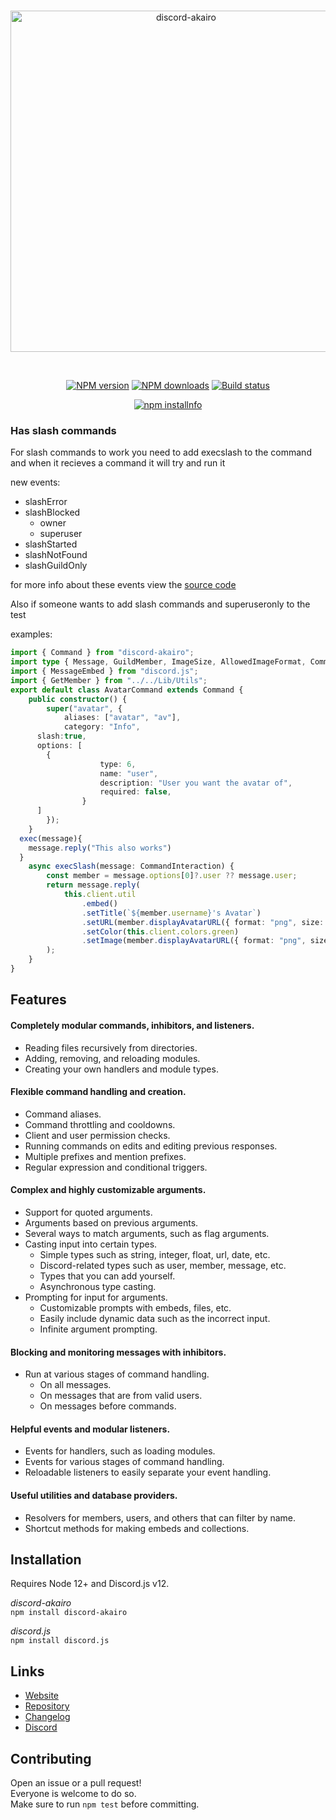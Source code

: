 <div align="center">
  <br />
  <p>
    <a href="https://discord-akairo.github.io"><img src="https://discord-akairo.github.io/static/logo.svg" width="546" alt="discord-akairo" /></a>
  </p>
  <br />
  <p>
    <a href="https://www.npmjs.com/package/discord-akairo"><img src="https://img.shields.io/npm/v/discord-akairo.svg?maxAge=3600" alt="NPM version" /></a>
    <a href="https://www.npmjs.com/package/discord-akairo"><img src="https://img.shields.io/npm/dt/discord-akairo.svg?maxAge=3600" alt="NPM downloads" /></a>
    <a href="https://travis-ci.org/discord-akairo/discord-akairo"><img src="https://travis-ci.org/discord-akairo/discord-akairo.svg" alt="Build status" /></a>
  </p>
  <p>
    <a href="https://nodei.co/npm/discord-akairo/"><img src="https://nodei.co/npm/discord-akairo.png?downloads=true" alt="npm installnfo" /></a>
  </p>
</div>

### Has slash commands

For slash commands to work you need to add execslash to the command and when it recieves a command it will try and run it

new events:
 * slashError
 * slashBlocked
    * owner
    * superuser
 * slashStarted
 * slashNotFound
 * slashGuildOnly

for more info about these events view the [source code](https://github.com/SkyBlockDev/discord-akairo/blob/b5554a38c54b618d7929c219e7da17c93de48b05/src/struct/commands/CommandHandler.js#L396)

Also if someone wants to add slash commands and superuseronly to the test

examples:
```ts
import { Command } from "discord-akairo";
import type { Message, GuildMember, ImageSize, AllowedImageFormat, CommandInteraction } from "discord.js";
import { MessageEmbed } from "discord.js";
import { GetMember } from "../../Lib/Utils";
export default class AvatarCommand extends Command {
	public constructor() {
		super("avatar", {
			aliases: ["avatar", "av"],
			category: "Info",
      slash:true,
      options: [
        {
					type: 6,
					name: "user",
					description: "User you want the avatar of",
					required: false,
				}
      ]
		});
	}
  exec(message){
    message.reply("This also works")
  }
	async execSlash(message: CommandInteraction) {
		const member = message.options[0]?.user ?? message.user;
		return message.reply(
			this.client.util
				.embed()
				.setTitle(`${member.username}'s Avatar`)
				.setURL(member.displayAvatarURL({ format: "png", size: 512, dynamic: true }))
				.setColor(this.client.colors.green)
				.setImage(member.displayAvatarURL({ format: "png", size: 512, dynamic: true }))
		);
	}
}
```

## Features

#### Completely modular commands, inhibitors, and listeners.

  - Reading files recursively from directories.
  - Adding, removing, and reloading modules.
  - Creating your own handlers and module types.

#### Flexible command handling and creation.

  - Command aliases.
  - Command throttling and cooldowns.
  - Client and user permission checks.
  - Running commands on edits and editing previous responses.
  - Multiple prefixes and mention prefixes.
  - Regular expression and conditional triggers.

#### Complex and highly customizable arguments.

  - Support for quoted arguments.
  - Arguments based on previous arguments.
  - Several ways to match arguments, such as flag arguments.
  - Casting input into certain types.
    - Simple types such as string, integer, float, url, date, etc.
    - Discord-related types such as user, member, message, etc.
    - Types that you can add yourself.
    - Asynchronous type casting.
  - Prompting for input for arguments.
    - Customizable prompts with embeds, files, etc.
    - Easily include dynamic data such as the incorrect input.
    - Infinite argument prompting.

#### Blocking and monitoring messages with inhibitors.

  - Run at various stages of command handling.
    - On all messages.
    - On messages that are from valid users.
    - On messages before commands.

#### Helpful events and modular listeners.

  - Events for handlers, such as loading modules.
  - Events for various stages of command handling.
  - Reloadable listeners to easily separate your event handling.

#### Useful utilities and database providers.

  - Resolvers for members, users, and others that can filter by name.
  - Shortcut methods for making embeds and collections.

## Installation

Requires Node 12+ and Discord.js v12.  

*discord-akairo*  
`npm install discord-akairo`

*discord.js*  
`npm install discord.js`

## Links

- [Website](https://discord-akairo.github.io)
- [Repository](https://github.com/discord-akairo/discord-akairo)  
- [Changelog](https://github.com/discord-akairo/discord-akairo/releases)
- [Discord](https://discord.gg/arTauDY)  

## Contributing

Open an issue or a pull request!  
Everyone is welcome to do so.  
Make sure to run `npm test` before committing.  
